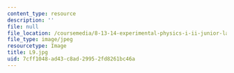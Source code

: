 ```yaml
---
content_type: resource
description: ''
file: null
file_location: /coursemedia/8-13-14-experimental-physics-i-ii-junior-lab-fall-2016-spring-2017/7cff1048ad43c8ad29952fd8261bc46a_L9.jpg
file_type: image/jpeg
resourcetype: Image
title: L9.jpg
uid: 7cff1048-ad43-c8ad-2995-2fd8261bc46a
---
```

